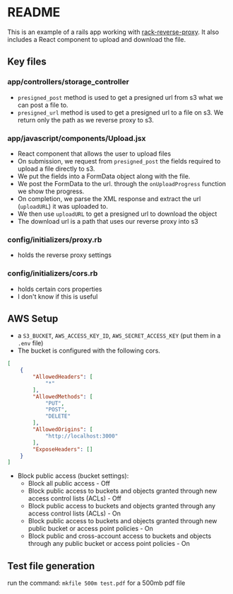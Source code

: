 # README

This is an example of a rails app working with [rack-reverse-proxy](https://github.com/waterlink/rack-reverse-proxy). It also includes a React component to upload and download the file.

## Key files

### app/controllers/storage_controller

- `presigned_post` method is used to get a presigned url from s3 what we can post a file to.
- `presigned_url` method is used to get a presigned url to a file on s3. We return only the path as we reverse proxy to s3.

### app/javascript/components/Upload.jsx

- React component that allows the user to upload files
- On submission, we request from `presigned_post` the fields required to upload a file directly to s3.
- We put the fields into a FormData object along with the file.
- We post the FormData to the url. through the `onUploadProgress` function we show the progress.
- On completion, we parse the XML response and extract the url (`uploadURL`) it was uploaded to.
- We then use `uploadURL` to get a presigned url to download the object
- The download url is a path that uses our reverse proxy into s3

### config/initializers/proxy.rb

- holds the reverse proxy settings

### config/initializers/cors.rb

- holds certain cors properties
- I don't know if this is useful

## AWS Setup

- a `S3_BUCKET`, `AWS_ACCESS_KEY_ID`, `AWS_SECRET_ACCESS_KEY` (put them in a `.env` file)
- The bucket is configured with the following cors.

```json
[
    {
        "AllowedHeaders": [
            "*"
        ],
        "AllowedMethods": [
            "PUT",
            "POST",
            "DELETE"
        ],
        "AllowedOrigins": [
            "http://localhost:3000"
        ],
        "ExposeHeaders": []
    }
]
```

- Block public access (bucket settings):
  - Block all public access - Off
  - Block public access to buckets and objects granted through new access control lists (ACLs) - Off
  - Block public access to buckets and objects granted through any access control lists (ACLs) - On
  - Block public access to buckets and objects granted through new public bucket or access point policies - On
  - Block public and cross-account access to buckets and objects through any public bucket or access point policies - On

## Test file generation

run the command: `mkfile 500m test.pdf` for a 500mb pdf file
